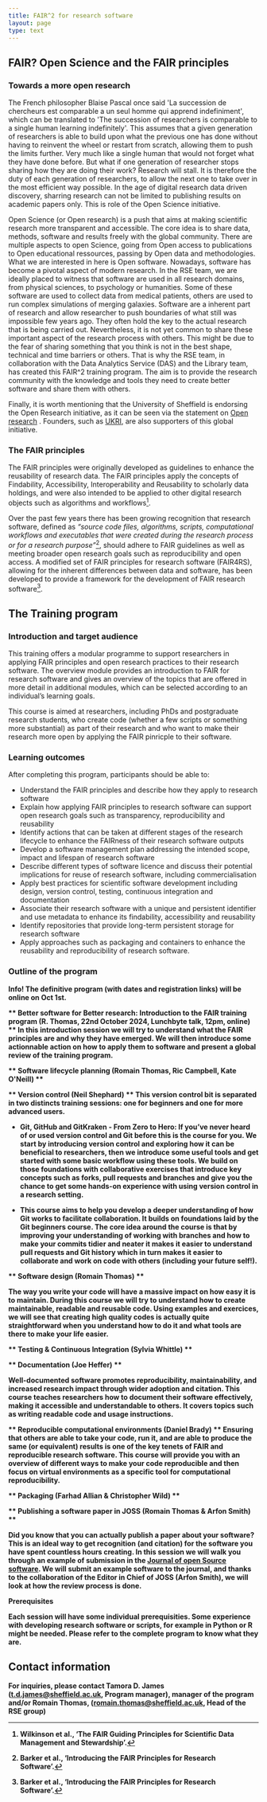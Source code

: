 ```yaml
---
title: FAIR^2 for research software 
layout: page
type: text
---
```



## FAIR? Open Science and the FAIR principles

### Towards a more open research

The French philosopher Blaise Pascal once said 'La succession de chercheurs est comparable a un seul homme qui apprend indefiniment', which can be translated to 'The succession of researchers is comparable to a single human learning indefinitely'. This assumes that a given generation of researchers is able to build upon what the previous one has done without having to reinvent the wheel or restart from scratch, allowing them to push the limits further. Very much like a single human that would not forget what they have done before. But what if one generation of researcher stops sharing how they are doing their work? Research will stall. It is therefore the duty of each generation of researchers, to allow the next one to take over in the most efficient way possible. In the age of digital research data driven discovery, sharring research can not be limited to publishing results on academic papers only. This is role of the Open Science initiative.            

Open Science (or Open research) is a push that aims at making scientific research more transparent and accessible. The core idea is to share data, methods, software and results freely with the global community. There are multiple aspects to open Science, going from Open access to publications to Open educational ressources, passing by Open data and methodologies. What we are interested in here is Open software.
Nowadays, software has become a pivotal aspect of modern research. In the RSE team, we are ideally placed to witness that software are used in all research domains, from physical sciences, to psychology or humanities. Some of these software are used to collect data from medical patients, others are used to run complex simulations of merging galaxies. Software are a inherent part of research and allow researcher to push boundaries of what still was impossible few years ago. They often hold the key to the actual research that is being carried out. Nevertheless, it is not yet common to share these important aspect of the research process with others. This might be due to the fear of sharing something that you think is not in the best shape, technical and time barriers or others. That is why the RSE team, in collaboration with the Data Analytics Service (DAS) and the Library team, has created this FAIR^2 training program. The aim is to provide the research community with the knowledge and tools they need to create better software and share them with others.

Finally, it is worth mentioning that the University of Sheffield is endorsing the Open Research initiative, as it can be seen via the statement on [Open research](https://www.sheffield.ac.uk/openresearch/university-statement-open-research) . Founders, such as [UKRI](https://www.ukri.org/what-we-do/supporting-healthy-research-and-innovation-culture/open-research/), are also supporters of this global initiative.  


### The FAIR principles

The FAIR principles were originally developed as guidelines to enhance the reusability of research data. The FAIR
principles apply the concepts of Findability, Accessibility, Interoperability and Reusability to scholarly data
holdings, and were also intended to be applied to other digital research objects such as algorithms and workflows[^1].

Over the past few years there has been growing recognition that research software, defined as _“source code files,
algorithms, scripts, computational workflows and executables that were created during the research process or for a
research purpose”_[^2], should adhere to FAIR guidelines as well as meeting broader open research goals such as
reproducibility and open access. A modified set of FAIR principles for research software (FAIR4RS), allowing for the
inherent differences between data and software, has been developed to provide a framework for the development of FAIR
research software[^3].

## The Training program

### Introduction and target audience

This training offers a modular programme to support researchers in applying FAIR principles and open research practices to
their research software. The overview module provides an introduction to FAIR for research software and gives an
overview of the topics that are offered in more detail in additional modules, which can be selected according to an
individual’s learning goals.

This course is aimed at researchers, including PhDs and postgraduate research students, who create code (whether a few scripts or
something more substantial) as part of their research and who want to make their research more open by applying the FAIR pinricple to their software.


### Learning outcomes


After completing this program, participants should be able to:

- Understand the FAIR principles and describe how they apply to research software
- Explain how applying FAIR principles to research software can support open research goals such as transparency,
  reproducibility and reusability
- Identify actions that can be taken at different stages of the research lifecycle to enhance the FAIRness of their
  research software outputs
- Develop a software management plan addressing the intended scope, impact and lifespan of research software
- Describe different types of software licence and discuss their potential implications for reuse of research software,
  including commercialisation
- Apply best practices for scientific software development including design, version control, testing, continuous
  integration and documentation
- Associate their research software with a unique and persistent identifier and use metadata to enhance its findability,
  accessibility and reusability
- Identify repositories that provide long-term persistent storage for research software
- Apply approaches such as packaging and containers to enhance the reusability and reproducibility of research software.


### Outline of the program

<div class="alert alert-info"> <strong>Info!<strong> The definitive program (with dates and registration links) will be online on Oct 1st.</div>

** Better software for Better research: Introduction to the FAIR training program (R. Thomas, 22nd October 2024, Lunchbyte talk, 12pm, online) **
In this introduction session we will try to understand what the FAIR principles are and why they have emerged. We will then introduce some actionnable action on how to apply them to software and present a global review of the training program.

** Software lifecycle planning (Romain Thomas, Ric Campbell, Kate O'Neill) **

** Version control (Neil Shephard) **
This version control bit is separated in two distincts training sessions: one for beginners and one for more advanced users.

* Git, GitHub and GitKraken - From Zero to Hero: If you’ve never heard of or used version control and Git before this is the course for you. We start by introducing version control and exploring how it can be beneficial to researchers, then we introduce some useful tools and get started with some basic workflow using these tools. We build on those foundations with collaborative exercises that introduce key concepts such as forks, pull requests and branches and give you the chance to get some hands-on experience with using version control in a research setting. 

* This course aims to help you develop a deeper understanding of how Git works to facilitate collaboration. It builds on foundations laid by the Git beginners course. The core idea around the course is that by improving your understanding of working with branches and how to make your commits tidier and neater it makes it easier to understand pull requests and Git history which in turn makes it easier to collaborate and work on code with others (including your future self!).


** Software design (Romain Thomas) **

The way you write your code will have a massive impact on how easy it is to maintain. During this course we will try to understand how to create maintainable, readable and reusable code. Using examples and exercices, we will see that creating high quality codes is actually quite straightforward when you understand how to do it and what tools are there to make your life easier.  


** Testing & Continuous Integration (Sylvia Whittle) **

** Documentation (Joe Heffer) **

Well-documented software promotes reproducibility, maintainability, and increased research impact through wider adoption and citation. This course teaches researchers how to document their software effectively, making it accessible and understandable to others. It covers topics such as writing readable code and usage instructions.

** Reproducible computational environments (Daniel Brady) **
Ensuring that others are able to take your code, run it, and are able to produce the same (or equivalent) results is one of the key tenets of FAIR and reproducible research software. This course will provide you with an overview of different ways to make your code reproducible and then focus on virtual environments as a specific tool for computational reproducibility.

** Packaging (Farhad Allian & Christopher Wild) **

** Publishing a software paper in JOSS (Romain Thomas & Arfon Smith) **

Did you know that you can actually publish a paper about your software? This is an ideal way to get recognition (and citation) for the software you have spent countless hours creating. In this session we will walk you through an example of submission in the [Journal of open Source software](https://joss.theoj.org/). We will submit an example software to the journal, and thanks to the collaboration of the Editor in Chief of JOSS (Arfon Smith), we will look at how the review process is done.  

<!-- Summary session (Romain Thomas) -->

**Prerequisites**

Each session will have some individual prerequisities. Some experience with developing research software or scripts, for example in Python or R might be needed. Please refer to the complete program to know what they are.

<!-- {% include events_list_upcoming.html category="fair4rs" %} -->

## Contact information
For inquiries, please contact Tamora D. James ([t.d.james@sheffield.ac.uk](mailto:t.d.james@sheffield.ac.uk), Program manager), manager of the program and/or Romain Thomas, ([romain.thomas@sheffield.ac.uk](mailto:romain.thomas@sheffield.ac.uk), Head of the RSE group)


[^1]: Wilkinson et al., ‘The FAIR Guiding Principles for Scientific Data Management and Stewardship’.
[^2]: Barker et al., ‘Introducing the FAIR Principles for Research Software’.
[^3]: Barker et al., ‘Introducing the FAIR Principles for Research Software’.
